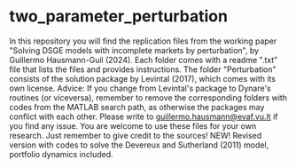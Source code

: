 # two_parameter_perturbation
In this repository you will find the replication files from the working paper "Solving DSGE models with incomplete markets by perturbation", by Guillermo Hausmann-Guil (2024). 
Each folder comes with a readme ".txt" file that lists the files and provides instructions. 
The folder "Perturbation" consists of the solution package by Levintal (2017), which comes with its own license. 
Advice: If you change from Levintal's package to Dynare's routines (or viceversa), remember to remove the corresponding folders with codes from the MATLAB search path, as otherwise the packages may conflict with each other. 
Please write to guillermo.hausmann@evaf.vu.lt if you find any issue.
You are welcome to use these files for your own research. Just remember to give credit to the sources!
NEW! Revised version with codes to solve the Devereux and Sutherland (2011) model, portfolio dynamics included.
